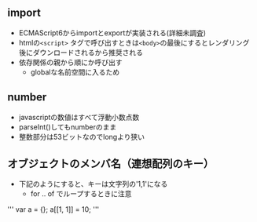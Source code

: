 ## import

* ECMAScript6からimportとexportが実装される(詳細未調査)
* htmlの`<script>` タグで呼び出すときは`<body>`の最後にするとレンダリング後にダウンロードされるから推奨される
* 依存関係の親から順にか呼び出す
  * globalな名前空間に入るため

## number

* javascriptの数値はすべて浮動小数点数
* parseInt()してもnumberのまま
* 整数部分は53ビットなのでlongより狭い

## オブジェクトのメンバ名（連想配列のキー）

* 下記のようにすると、キーは文字列の'1,1'になる
  * for .. of でループするときに注意

'''
var a = {};
a[[1, 1]] = 10;
'''

